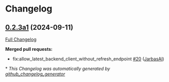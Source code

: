 # Changelog

## [0.2.3a1](https://github.com/OpenVoiceOS/ovos-media-plugin-spotify/tree/0.2.3a1) (2024-09-11)

[Full Changelog](https://github.com/OpenVoiceOS/ovos-media-plugin-spotify/compare/0.2.2...0.2.3a1)

**Merged pull requests:**

- fix:allow\_latest\_backend\_client\_without\_refresh\_endpoint [\#20](https://github.com/OpenVoiceOS/ovos-media-plugin-spotify/pull/20) ([JarbasAl](https://github.com/JarbasAl))



\* *This Changelog was automatically generated by [github_changelog_generator](https://github.com/github-changelog-generator/github-changelog-generator)*
